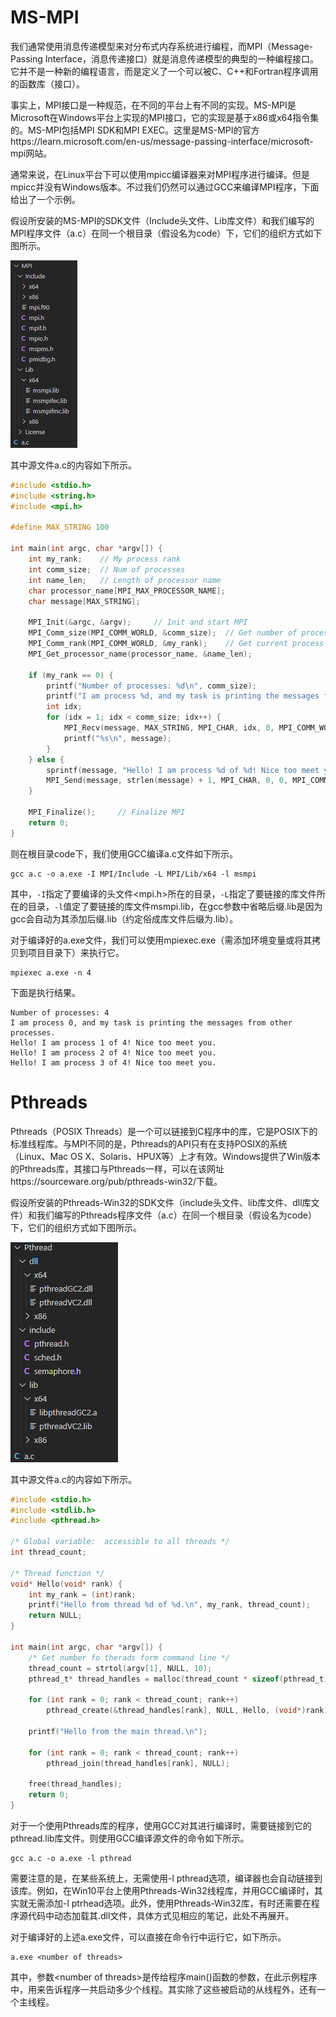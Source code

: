 # MS-MPI

我们通常使用消息传递模型来对分布式内存系统进行编程，而MPI（Message-Passing Interface，消息传递接口）就是消息传递模型的典型的一种编程接口。它并不是一种新的编程语言，而是定义了一个可以被C、C++和Fortran程序调用的函数库（接口）。

事实上，MPI接口是一种规范，在不同的平台上有不同的实现。MS-MPI是Microsoft在Windows平台上实现的MPI接口，它的实现是基于x86或x64指令集的。MS-MPI包括MPI SDK和MPI EXEC。这里是MS-MPI的官方https://learn.microsoft.com/en-us/message-passing-interface/microsoft-mpi网站。

通常来说，在Linux平台下可以使用mpicc编译器来对MPI程序进行编译。但是mpicc并没有Windows版本。不过我们仍然可以通过GCC来编译MPI程序，下面给出了一个示例。

假设所安装的MS-MPI的SDK文件（Include头文件、Lib库文件）和我们编写的MPI程序文件（a.c）在同一个根目录（假设名为code）下，它们的组织方式如下图所示。

![](使用GCC编译MPI和Pthreads程序.assets/MS-MPI项目的目录.png)

其中源文件a.c的内容如下所示。

```c
#include <stdio.h>
#include <string.h>
#include <mpi.h>

#define MAX_STRING 100

int main(int argc, char *argv[]) {
    int my_rank;    // My process rank
    int comm_size;  // Num of processes
    int name_len;   // Length of processor name
    char processor_name[MPI_MAX_PROCESSOR_NAME];
    char message[MAX_STRING];

    MPI_Init(&argc, &argv);     // Init and start MPI
    MPI_Comm_size(MPI_COMM_WORLD, &comm_size);  // Get number of processes
    MPI_Comm_rank(MPI_COMM_WORLD, &my_rank);    // Get current process rank
    MPI_Get_processor_name(processor_name, &name_len);

    if (my_rank == 0) {
        printf("Number of processes: %d\n", comm_size);
        printf("I am process %d, and my task is printing the messages from other processes.\n", my_rank);
        int idx;
        for (idx = 1; idx < comm_size; idx++) {
            MPI_Recv(message, MAX_STRING, MPI_CHAR, idx, 0, MPI_COMM_WORLD, MPI_STATUS_IGNORE);
            printf("%s\n", message);
        }
    } else {
        sprintf(message, "Hello! I am process %d of %d! Nice too meet you.", my_rank, comm_size);
        MPI_Send(message, strlen(message) + 1, MPI_CHAR, 0, 0, MPI_COMM_WORLD);
    }

    MPI_Finalize();     // Finalize MPI
    return 0;
}
```

则在根目录code下，我们使用GCC编译a.c文件如下所示。

```shell
gcc a.c -o a.exe -I MPI/Include -L MPI/Lib/x64 -l msmpi
```

其中，`-I`指定了要编译的头文件<mpi.h>所在的目录，`-L`指定了要链接的库文件所在的目录，`-l`值定了要链接的库文件msmpi.lib，在gcc参数中省略后缀.lib是因为gcc会自动为其添加后缀.lib（约定俗成库文件后缀为.lib）。

对于编译好的a.exe文件，我们可以使用mpiexec.exe（需添加环境变量或将其拷贝到项目目录下）来执行它。

```shell
mpiexec a.exe -n 4
```

下面是执行结果。

```shell
Number of processes: 4
I am process 0, and my task is printing the messages from other processes.
Hello! I am process 1 of 4! Nice too meet you.
Hello! I am process 2 of 4! Nice too meet you.
Hello! I am process 3 of 4! Nice too meet you.
```

# Pthreads

Pthreads（POSIX Threads）是一个可以链接到C程序中的库，它是POSIX下的标准线程库。与MPI不同的是，Pthreads的API只有在支持POSIX的系统（Linux、Mac OS X、Solaris、HPUX等）上才有效。Windows提供了Win版本的Pthreads库，其接口与Pthreads一样，可以在该网址https://sourceware.org/pub/pthreads-win32/下载。

假设所安装的Pthreads-Win32的SDK文件（include头文件、lib库文件、dll库文件）和我们编写的Pthreads程序文件（a.c）在同一个根目录（假设名为code）下，它们的组织方式如下图所示。

![](使用GCC编译MPI和Pthreads程序.assets/Pthreads-Win32项目的目录.png)

其中源文件a.c的内容如下所示。

```c
#include <stdio.h>
#include <stdlib.h>
#include <pthread.h>

/* Global variable:  accessible to all threads */
int thread_count;

/* Thread function */
void* Hello(void* rank) {
    int my_rank = (int)rank;
    printf("Hello from thread %d of %d.\n", my_rank, thread_count);
    return NULL;
}

int main(int argc, char *argv[]) {
    /* Get number fo therads form command line */
    thread_count = strtol(argv[1], NULL, 10);
    pthread_t* thread_handles = malloc(thread_count * sizeof(pthread_t));

    for (int rank = 0; rank < thread_count; rank++)
        pthread_create(&thread_handles[rank], NULL, Hello, (void*)rank);

    printf("Hello from the main thread.\n");

    for (int rank = 0; rank < thread_count; rank++)
        pthread_join(thread_handles[rank], NULL);

    free(thread_handles);
    return 0;
}
```

对于一个使用Pthreads库的程序，使用GCC对其进行编译时，需要链接到它的pthread.lib库文件。则使用GCC编译源文件的命令如下所示。

```shell
gcc a.c -o a.exe -l pthread
```

需要注意的是，在某些系统上，无需使用-l pthread选项，编译器也会自动链接到该库。例如，在Win10平台上使用Pthreads-Win32线程库，并用GCC编译时，其实就无需添加-l ptrhead选项。此外，使用Pthreads-Win32库，有时还需要在程序源代码中动态加载其.dll文件，具体方式见相应的笔记，此处不再展开。

对于编译好的上述a.exe文件，可以直接在命令行中运行它，如下所示。

```shell
a.exe <number of threads>
```

其中，参数\<number of threads\>是传给程序main()函数的参数，在此示例程序中，用来告诉程序一共启动多少个线程。其实除了这些被启动的从线程外，还有一个主线程。

